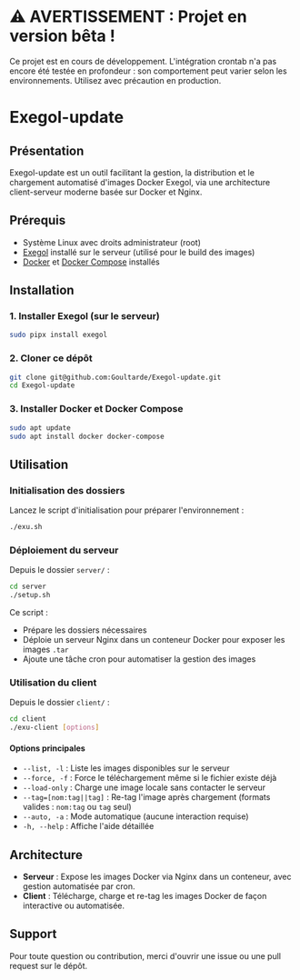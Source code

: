 # ⚠️ AVERTISSEMENT : Projet en version bêta !

Ce projet est en cours de développement. L'intégration crontab n'a pas encore été testée en profondeur : son comportement peut varier selon les environnements. Utilisez avec précaution en production.

# Exegol-update

## Présentation

Exegol-update est un outil facilitant la gestion, la distribution et le chargement automatisé d'images Docker Exegol, via une architecture client-serveur moderne basée sur Docker et Nginx.

## Prérequis

- Système Linux avec droits administrateur (root)
- [Exegol](https://github.com/ThePorgs/Exegol) installé sur le serveur (utilisé pour le build des images)
- [Docker](https://docs.docker.com/get-docker/) et [Docker Compose](https://docs.docker.com/compose/install/) installés

## Installation

### 1. Installer Exegol (sur le serveur)

```bash
sudo pipx install exegol
```

### 2. Cloner ce dépôt

```bash
git clone git@github.com:Goultarde/Exegol-update.git
cd Exegol-update
```

### 3. Installer Docker et Docker Compose

```bash
sudo apt update
sudo apt install docker docker-compose
```

## Utilisation

### Initialisation des dossiers

Lancez le script d'initialisation pour préparer l'environnement :

```bash
./exu.sh
```

### Déploiement du serveur

Depuis le dossier `server/` :

```bash
cd server
./setup.sh
```

Ce script :
- Prépare les dossiers nécessaires
- Déploie un serveur Nginx dans un conteneur Docker pour exposer les images `.tar`
- Ajoute une tâche cron pour automatiser la gestion des images

### Utilisation du client

Depuis le dossier `client/` :

```bash
cd client
./exu-client [options]
```

#### Options principales

- `--list, -l` : Liste les images disponibles sur le serveur
- `--force, -f` : Force le téléchargement même si le fichier existe déjà
- `--load-only` : Charge une image locale sans contacter le serveur
- `--tag=[nom:tag||tag]` : Re-tag l'image après chargement (formats valides : `nom:tag` ou `tag` seul)
- `--auto, -a` : Mode automatique (aucune interaction requise)
- `-h, --help` : Affiche l'aide détaillée

## Architecture

- **Serveur** : Expose les images Docker via Nginx dans un conteneur, avec gestion automatisée par cron.
- **Client** : Télécharge, charge et re-tag les images Docker de façon interactive ou automatisée.

## Support

Pour toute question ou contribution, merci d'ouvrir une issue ou une pull request sur le dépôt.

